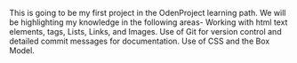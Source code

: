 This is going to be my first project in the OdenProject learning path. We will be highlighting my knowledge in the following areas-
    Working with html text elements, tags, Lists, Links, and Images.
    Use of Git for version control and detailed commit messages for documentation.
    Use of CSS and the Box Model.
